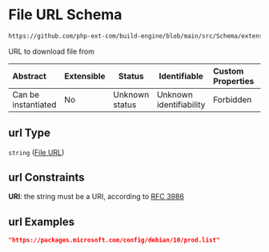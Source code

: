 # File URL Schema

```txt
https://github.com/php-ext-com/build-engine/blob/main/src/Schema/extension.json#/properties/deps/patternProperties/[a-z]+/properties/files/items/properties/url
```

URL to download file from


| Abstract            | Extensible | Status         | Identifiable            | Custom Properties | Additional Properties | Access Restrictions | Defined In                                                                     |
| :------------------ | ---------- | -------------- | ----------------------- | :---------------- | --------------------- | ------------------- | ------------------------------------------------------------------------------ |
| Can be instantiated | No         | Unknown status | Unknown identifiability | Forbidden         | Allowed               | none                | [extension.schema.json\*](../out/extension.schema.json "open original schema") |

## url Type

`string` ([File URL](extension-properties-dependencies-patternproperties-os-dependency-definition-properties-file-list-file-properties-file-url.md))

## url Constraints

**URI**: the string must be a URI, according to [RFC 3986](https://tools.ietf.org/html/rfc3986 "check the specification")

## url Examples

```json
"https://packages.microsoft.com/config/debian/10/prod.list"
```
